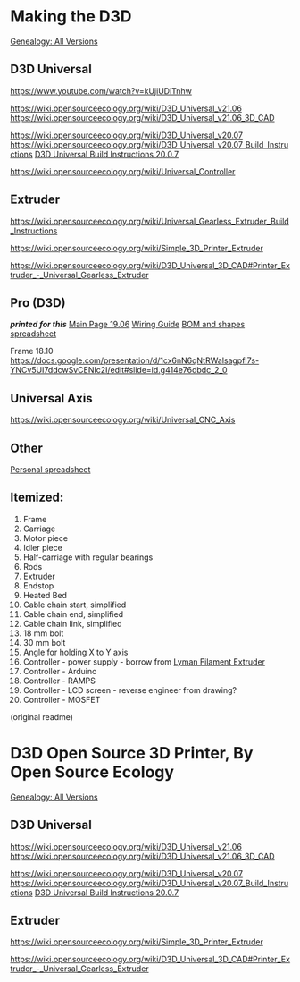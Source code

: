 
# Making the D3D

[Genealogy: All Versions](https://wiki.opensourceecology.org/wiki/3D_Printer_Genealogy)

## D3D Universal
https://www.youtube.com/watch?v=kUjiUDiTnhw


https://wiki.opensourceecology.org/wiki/D3D_Universal_v21.06
https://wiki.opensourceecology.org/wiki/D3D_Universal_v21.06_3D_CAD

https://wiki.opensourceecology.org/wiki/D3D_Universal_v20.07
https://wiki.opensourceecology.org/wiki/D3D_Universal_v20.07_Build_Instructions
[D3D Universal Build Instructions 20.0.7](https://docs.google.com/presentation/d/1VtukaPaT_3JcaUyZhQt-Q7Cz-bWjdQlizudmg00LbUs/edit#slide=id.g4303b70038_0_0)


https://wiki.opensourceecology.org/wiki/Universal_Controller


## Extruder
https://wiki.opensourceecology.org/wiki/Universal_Gearless_Extruder_Build_Instructions

https://wiki.opensourceecology.org/wiki/Simple_3D_Printer_Extruder

https://wiki.opensourceecology.org/wiki/D3D_Universal_3D_CAD#Printer_Extruder_-_Universal_Gearless_Extruder


## Pro (D3D)
***printed for this*** [Main Page 19.06](https://wiki.opensourceecology.org/wiki/D3D_v19.06)
[Wiring Guide](https://docs.google.com/presentation/d/1hk2IKYelvJTJ7xKvCH8Cx-I-GJLWSxvOn5pSqwbtmA8/edit#slide=id.gb2f5541d35_0_97)
[BOM and shapes spreadsheet](https://docs.google.com/spreadsheets/d/1HMNPSYVOBU4d6nlMJthlqDED3mooQ2iX3MVuJo1IgFo/edit#gid=0)

Frame 18.10
https://docs.google.com/presentation/d/1cx6nN6qNtRWalsagpfI7s-YNCv5UI7ddcwSvCENIc2I/edit#slide=id.g414e76dbdc_2_0

## Universal Axis
https://wiki.opensourceecology.org/wiki/Universal_CNC_Axis

## Other
[Personal spreadsheet](https://docs.google.com/spreadsheets/d/1nhL-abfaP34Z6OH_VsaH41TU1AXeEOFtj_I78NgDZL0/edit?pli=1#gid=1092800167)


## Itemized:

1.  Frame
2.  Carriage
3.  Motor piece
4.  Idler piece
5.  Half-carriage with regular bearings
6.  Rods
7.  Extruder
8.  Endstop
9.  Heated Bed
10.  Cable chain start, simplified
11.  Cable chain end, simplified
12.  Cable chain link, simplified
13.  18 mm bolt
14.  30 mm bolt
15.  Angle for holding X to Y axis
16.  Controller - power supply - borrow from [Lyman Filament Extruder](https://wiki.opensourceecology.org/wiki/Lyman_Filament_Extruder "Lyman Filament Extruder")
17.  Controller - Arduino
18.  Controller - RAMPS
19.  Controller - LCD screen - reverse engineer from drawing?
20.  Controller - MOSFET




(original readme)

# D3D Open Source 3D Printer, By Open Source Ecology




[Genealogy: All Versions](https://wiki.opensourceecology.org/wiki/3D_Printer_Genealogy)

## D3D Universal
https://wiki.opensourceecology.org/wiki/D3D_Universal_v21.06
https://wiki.opensourceecology.org/wiki/D3D_Universal_v21.06_3D_CAD

https://wiki.opensourceecology.org/wiki/D3D_Universal_v20.07
https://wiki.opensourceecology.org/wiki/D3D_Universal_v20.07_Build_Instructions
[D3D Universal Build Instructions 20.0.7](https://docs.google.com/presentation/d/1VtukaPaT_3JcaUyZhQt-Q7Cz-bWjdQlizudmg00LbUs/edit#slide=id.g4303b70038_0_0)


## Extruder
https://wiki.opensourceecology.org/wiki/Simple_3D_Printer_Extruder

https://wiki.opensourceecology.org/wiki/D3D_Universal_3D_CAD#Printer_Extruder_-_Universal_Gearless_Extruder




